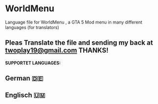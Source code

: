 # WorldMenu
Language file for WorldMenu , a GTA 5 Mod menu in many different languages (for translators)

## Pleas Translate the file and sending my back at twoplay19@gmail.com    THANKS!

#### SUPPORTET LANGUAGES:

## German 🇩🇪
## Englisch 🇺🇲
